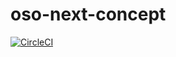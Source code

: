 # oso-next-concept

[![CircleCI](https://circleci.com/gh/shizone/oso-next-concept.svg?style=svg)](https://circleci.com/gh/shizone/oso-next-concept)